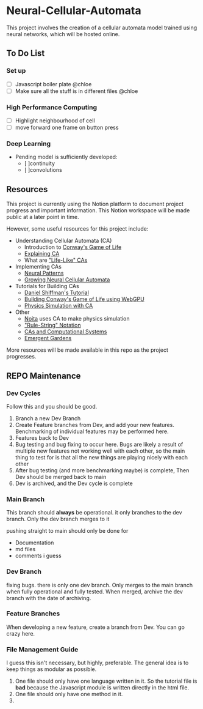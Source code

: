 # Neural-Cellular-Automata
This project involves the creation of a cellular automata model trained using neural networks, which will be hosted online.

## To Do List

### Set up

- [ ] Javascript boiler plate @chloe
- [ ] Make sure all the stuff is in different files @chloe

### High Performance Computing

- [ ] Highlight neighbourhood of cell
- [ ] move forward one frame on button press

### Deep Learning

- Pending model is sufficiently developed:
  - [ ]continuity
  - [ ]convolutions

## Resources
This project is currently using the Notion platform to document project progress and important information. This Notion workspace will be made public at a later point in time.

However, some useful resources for this project include:
- Understanding Cellular Automata (CA)
  - Introduction to [Conway's Game of Life](https://playgameoflife.com/)
  - [Explaining CA](https://natureofcode.com/book/chapter-7-cellular-automata/)
  - What are ["Life-Like" CAs](https://en.m.wikipedia.org/wiki/Life-like_cellular_automaton#cite_note-23)
- Implementing CAs
  - [Neural Patterns](https://neuralpatterns.io)
  - [Growing Neural Cellular Automata](https://distill.pub/2020/growing-ca/)
- Tutorials for Building CAs
  - [Daniel Shiffman's Tutorial](https://www.youtube.com/watch?app=desktop&v=DKGodqDs9sA)
  - [Building Conway's Game of Life using WebGPU](https://codelabs.developers.google.com/your-first-webgpu-app#0)
  - [Physics Simulation with CA](https://www.youtube.com/watch?v=VLZjd_Y1gJ8&pp=ygUfY2VsbHVsYXIgYXV0b21hdGEgc2FuZCBwYXJ0aWNsZQ%3D%3D)
- Other
  - [Noita](https://en.wikipedia.org/wiki/Noita_(video_game)#cite_note-11) uses CA to make physics simulation
  - ["Rule-String" Notation](https://conwaylife.com/wiki/Rulestring)
  - [CAs and Computational Systems](https://direct.mit.edu/isal/proceedings/isal2021/33/105/102949)
  - [Emergent Gardens](https://www.youtube.com/@EmergentGarden)
 
More resources will be made available in this repo as the project progresses.


## REPO Maintenance 

### Dev Cycles

Follow this and you should be good. 

1. Branch a new Dev Branch
2. Create Feature branches from Dev, and add your new features. Benchmarking of individual features may be performed here. 
3. Features back to Dev
4. Bug testing and bug fixing to occur here. Bugs are likely a result of multiple new features not working well with each other, so the main thing to test for is that all the new things are playing nicely with each other
5. After bug testing (and more benchmarking maybe) is complete, Then Dev should be merged back to main
6. Dev is archived, and the Dev cycle is complete

### Main Branch

This branch should **always** be operational. 
it only branches to the dev branch. Only the dev branch merges to it

pushing straight to main should only be done for 
- Documentation
- md files
- comments i guess

### Dev Branch

fixing bugs. there is only one dev branch. Only merges to the main branch when fully operational and fully tested. When merged, archive the dev branch with the date of archiving. 

### Feature Branches

When developing a new feature, create a branch from Dev. You can go crazy here.

### File Management Guide

I guess this isn't necessary, but highly, preferable. The general idea is to keep things as modular as possible. 

1. One file should only have one language written in it. So the tutorial file is **bad** because the Javascript module is written directly in the html file. 
2. One file should only have one method in it.
3. 